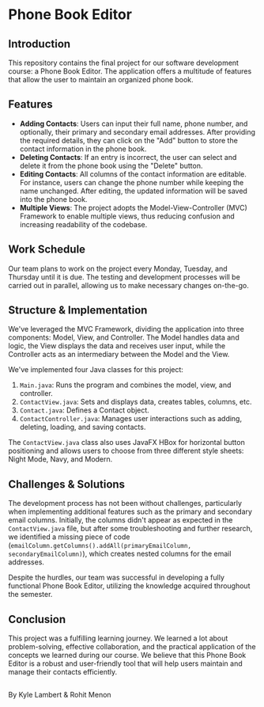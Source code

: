 # Phone Book Editor

## Introduction
This repository contains the final project for our software development course: a Phone Book Editor. The application offers a multitude of features that allow the user to maintain an organized phone book.

## Features
* **Adding Contacts**: Users can input their full name, phone number, and optionally, their primary and secondary email addresses. After providing the required details, they can click on the "Add" button to store the contact information in the phone book.
* **Deleting Contacts**: If an entry is incorrect, the user can select and delete it from the phone book using the "Delete" button.
* **Editing Contacts**: All columns of the contact information are editable. For instance, users can change the phone number while keeping the name unchanged. After editing, the updated information will be saved into the phone book.
* **Multiple Views**: The project adopts the Model-View-Controller (MVC) Framework to enable multiple views, thus reducing confusion and increasing readability of the codebase.

## Work Schedule
Our team plans to work on the project every Monday, Tuesday, and Thursday until it is due. The testing and development processes will be carried out in parallel, allowing us to make necessary changes on-the-go.

## Structure & Implementation
We've leveraged the MVC Framework, dividing the application into three components: Model, View, and Controller. The Model handles data and logic, the View displays the data and receives user input, while the Controller acts as an intermediary between the Model and the View. 

We've implemented four Java classes for this project: 
1. `Main.java`: Runs the program and combines the model, view, and controller.
2. `ContactView.java`: Sets and displays data, creates tables, columns, etc.
3. `Contact.java`: Defines a Contact object.
4. `ContactController.java`: Manages user interactions such as adding, deleting, loading, and saving contacts.

The `ContactView.java` class also uses JavaFX HBox for horizontal button positioning and allows users to choose from three different style sheets: Night Mode, Navy, and Modern.

## Challenges & Solutions
The development process has not been without challenges, particularly when implementing additional features such as the primary and secondary email columns. Initially, the columns didn't appear as expected in the `ContactView.java` file, but after some troubleshooting and further research, we identified a missing piece of code (`emailColumn.getColumns().addAll(primaryEmailColumn, secondaryEmailColumn)`), which creates nested columns for the email addresses. 

Despite the hurdles, our team was successful in developing a fully functional Phone Book Editor, utilizing the knowledge acquired throughout the semester.

## Conclusion
This project was a fulfilling learning journey. We learned a lot about problem-solving, effective collaboration, and the practical application of the concepts we learned during our course. We believe that this Phone Book Editor is a robust and user-friendly tool that will help users maintain and manage their contacts efficiently.
##
By Kyle Lambert & Rohit Menon
